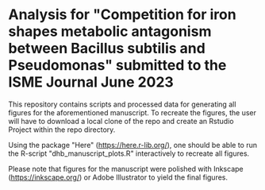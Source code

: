 # Analysis for "Competition for iron shapes metabolic antagonism between Bacillus subtilis and Pseudomonas" submitted to the ISME Journal June 2023

This repository contains scripts and processed data for generating all figures for the aforementioned manuscript.
To recreate the figures, the user will have to download a local clone of the repo and create an Rstudio Project within the repo directory.

Using the package "Here" (https://here.r-lib.org/), one should be able to run the R-script "dhb_manuscript_plots.R" interactively to recreate all figures.
 
Please note that figures for the manuscript were polished with Inkscape (https://inkscape.org/) or Adobe Illustrator to yield the final figures.
